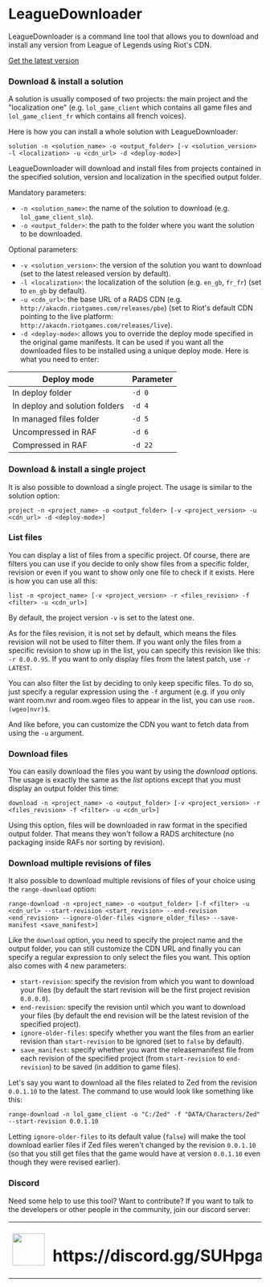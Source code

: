 # LeagueDownloader
LeagueDownloader is a command line tool that allows you to download and install any version from League of Legends using Riot's CDN.

[Get the latest version](https://github.com/LoL-Fantome/LeagueDownloader/releases/)

### Download & install a solution
A solution is usually composed of two projects: the main project and the "localization one" (e.g. ```lol_game_client``` which contains all game files and ```lol_game_client_fr``` which contains all french voices).

Here is how you can install a whole solution with LeagueDownloader:
```
solution -n <solution_name> -o <output_folder> [-v <solution_version> -l <localization> -u <cdn_url> -d <deploy-mode>]
```
LeagueDownloader will download and install files from projects contained in the specified solution, version and localization in the specified output folder.

Mandatory parameters:
  * ```-n <solution_name>```: the name of the solution to download (e.g. ```lol_game_client_sln```).
  * ```-o <output_folder>```: the path to the folder where you want the solution to be downloaded.
  
Optional parameters:
  * ```-v <solution_version>```: the version of the solution you want to download (set to the latest released version by default).
  * ```-l <localization>```: the localization of the solution (e.g. ```en_gb```, ```fr_fr```) (set to ```en_gb``` by default).
  * ```-u <cdn_url>```: the base URL of a RADS CDN (e.g. ```http://akacdn.riotgames.com/releases/pbe```) (set to Riot's default CDN pointing to the live platform: ```http://akacdn.riotgames.com/releases/live```).
  * ```-d <deploy-mode>```: allows you to override the deploy mode specified in the original game manifests. It can be used if you want all the downloaded files to be installed using a unique deploy mode. Here is what you need to enter:

| Deploy mode                    | Parameter |
|--------------------------------|-----------|
| In deploy folder               | ```-d 0```|
| In deploy and solution folders | ```-d 4```|
| In managed files folder        | ```-d 5```|
| Uncompressed in RAF            | ```-d 6```|
| Compressed in RAF              | ```-d 22```|

### Download & install a single project
It is also possible to download a single project. The usage is similar to the solution option:
```
project -n <project_name> -o <output_folder> [-v <project_version> -u <cdn_url> -d <deploy-mode>]
```

### List files
You can display a list of files from a specific project. Of course, there are filters you can use if you decide to only show files from a specific folder, revision or even if you want to show only one file to check if it exists. Here is how you can use all this:
```
list -n <project_name> [-v <project_version> -r <files_revision> -f <filter> -u <cdn_url>]
```
By default, the project version ```-v``` is set to the latest one. 

As for the files revision, it is not set by default, which means the files revision will not be used to filter them. If you want only the files from a specific revision to show up in the list, you can specify this revision like this: ```-r 0.0.0.95```. If you want to only display files from the latest patch, use ```-r LATEST```.

You can also filter the list by deciding to only keep specific files. To do so, just specify a regular expression using the ```-f``` argument (e.g. if you only want room.nvr and room.wgeo files to appear in the list, you can use ```room.(wgeo|nvr)$```.

And like before, you can customize the CDN you want to fetch data from using the ```-u``` argument.

### Download files
You can easily download the files you want by using the *download* options. The usage is exactly the same as the *list* options except that you must display an output folder this time:
```
download -n <project_name> -o <output_folder> [-v <project_version> -r <files_revision> -f <filter> -u <cdn_url>]
```

Using this option, files will be downloaded in raw format in the specified output folder. That means they won't follow a RADS architecture (no packaging inside RAFs nor sorting by revision).

### Download multiple revisions of files
It also possible to download multiple revisions of files of your choice using the ```range-download``` option:
```
range-download -n <project_name> -o <output_folder> [-f <filter> -u <cdn_url> --start-revision <start_revision> --end-revision <end_revision> --ignore-older-files <ignore_older_files> --save-manifest <save_manifest>]
```

Like the ```download``` option, you need to specify the project name and the output folder, you can still customize the CDN URL and finally you can specify a regular expression to only select the files you want.
This option also comes with 4 new parameters:
* ```start-revision```: specify the revision from which you want to download your files (by default the start revision will be the first project revision ```0.0.0.0```).
* ```end-revision```: specify the revision until which you want to download your files (by default the end revision will be the latest revision of the specified project).
* ```ignore-older-files```: specify whether you want the files from an earlier revision than ```start-revision``` to be ignored (set to ```false``` by default).
* ```save_manifest```: specify whether you want the releasemanifest file from each revision of the specified project (from ```start-revision``` to ```end-revision```) to be saved (in addition to game files).

Let's say you want to download all the files related to Zed from the revision ```0.0.1.10``` to the latest. The command to use would look like something like this:
```
range-download -n lol_game_client -o "C:/Zed" -f "DATA/Characters/Zed" --start-revision 0.0.1.10
```
Letting ```ignore-older-files``` to its default value (```false```) will make the tool download earlier files if Zed files weren't changed by the revision ```0.0.1.10``` (so that you still get files that the game would have at version ```0.0.1.10``` even though they were revised earlier).

### Discord
Need some help to use this tool? Want to contribute? If you want to talk to the developers or other people in the community, join our discord server:

<table>
  <tbody>
    <tr>
      <td><img width=64 height=64 src="https://cdn.worldvectorlogo.com/logos/discord.svg"></td>
      <td><h1>https://discord.gg/SUHpgaF</h1></td>
    </tr>
  </tbody>
</table> 
